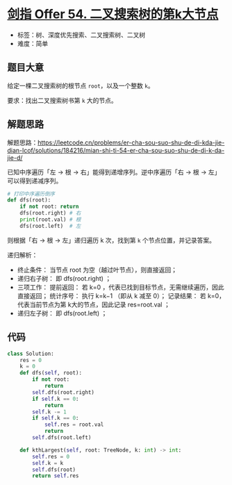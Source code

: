 # [剑指 Offer 54. 二叉搜索树的第k大节点](https://leetcode.cn/problems/er-cha-sou-suo-shu-de-di-kda-jie-dian-lcof/)

- 标签：树、深度优先搜索、二叉搜索树、二叉树
- 难度：简单

## 题目大意

给定一棵二叉搜索树的根节点 `root`，以及一个整数 `k`。

要求：找出二叉搜索树书第 `k` 大的节点。

## 解题思路

解题思路：https://leetcode.cn/problems/er-cha-sou-suo-shu-de-di-kda-jie-dian-lcof/solutions/184216/mian-shi-ti-54-er-cha-sou-suo-shu-de-di-k-da-jie-d/

已知中序遍历「左 -> 根 -> 右」能得到递增序列。逆中序遍历「右 -> 根 -> 左」可以得到递减序列。

```python
# 打印中序遍历倒序
def dfs(root):
    if not root: return
    dfs(root.right) # 右
    print(root.val) # 根
    dfs(root.left)  # 左
 ```


则根据「右 -> 根 -> 左」递归遍历 k 次，找到第 `k` 个节点位置，并记录答案。

递归解析：
- 终止条件： 当节点 root 为空（越过叶节点），则直接返回；
- 递归右子树： 即 dfs(root.right) ；
- 三项工作：
    提前返回： 若 k=0 ，代表已找到目标节点，无需继续遍历，因此直接返回；
    统计序号： 执行 k=k−1 （即从 k 减至 0）；
    记录结果： 若 k=0，代表当前节点为第 k大的节点，因此记录 res=root.val ；
- 递归左子树： 即 dfs(root.left) ；




## 代码

```Python
class Solution:
    res = 0
    k = 0
    def dfs(self, root):
        if not root:
            return
        self.dfs(root.right)
        if self.k == 0:
            return
        self.k -= 1
        if self.k == 0:
            self.res = root.val
            return
        self.dfs(root.left)

    def kthLargest(self, root: TreeNode, k: int) -> int:
        self.res = 0
        self.k = k
        self.dfs(root)
        return self.res
```

